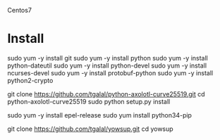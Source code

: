 <!-- TITLE: Yowsup 2 -->
<!-- SUBTITLE: A quick summary of Yowsup 2 -->

Centos7
# Install

sudo yum -y install git
sudo yum -y install python
sudo yum -y install python-dateutil
sudo yum -y install python-devel
sudo yum -y install ncurses-devel
sudo yum -y install protobuf-python
sudo yum -y install python2-crypto

git clone https://github.com/tgalal/python-axolotl-curve25519.git
cd python-axolotl-curve25519
sudo python setup.py install

sudo yum -y install epel-release
sudo yum install python34-pip


git clone https://github.com/tgalal/yowsup.git
cd yowsup


